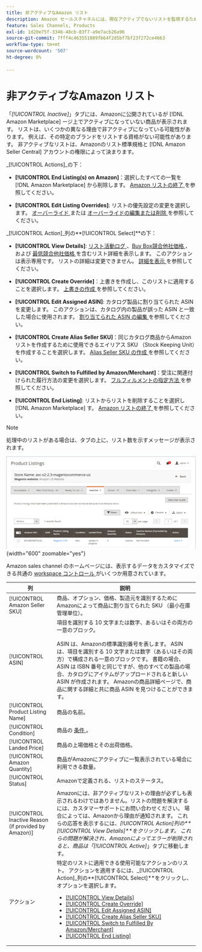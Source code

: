 ```yaml
---
title: 非アクティブなAmazon リスト
description: Amazon セールスチャネルには、現在アクティブでないリストを監視するための「[!UICONTROL Inactive]」タ  [!DNL Amazon Marketplace]  が用意されています。
feature: Sales Channels, Products
exl-id: 1d20e75f-3346-48cb-83f7-a9e7acb26a96
source-git-commit: 7fff4c463551089fb64f2d5bf7bf23f272ce4663
workflow-type: tm+mt
source-wordcount: '507'
ht-degree: 0%

---
```


# 非アクティブなAmazon リスト

「_[!UICONTROL Inactive]_」タブには、Amazonに公開されているが [!DNL Amazon Marketplace] ージ上でアクティブになっていない商品が表示されます。 リストは、いくつかの異なる理由で非アクティブになっている可能性があります。 例えば、その特定のブランドをリストする資格がない可能性があります。 非アクティブなリストは、Amazonのリスト標準規格と [!DNL Amazon Seller Central] アカウントの権限によって決まります。

_[!UICONTROL Actions]_の下：

- **[!UICONTROL End Listing(s) on Amazon]**：選択したすべての一覧を [!DNL Amazon Marketplace] から削除します。 [Amazon リストの終了 ](./end-listings-manually.md) を参照してください。

- **[!UICONTROL Edit Listing Overrides]**: リストの優先設定の変更を選択します。 [ オーバーライド ](./overrides.md) または [ オーバーライドの編集または削除 ](./creating-editing-overrides.md#edit-override-single-listing) を参照してください。

_[!UICONTROL Action]_列の&#x200B;**[!UICONTROL Select]**の下：

- **[!UICONTROL View Details]**: [ リスト活動ログ ](./product-listing-details.md#listing-activity-log)、[Buy Box競合他社価格 ](./product-listing-details.md#buy-box-competitor-pricing)、および [ 最低競合他社価格 ](./product-listing-details.md#lowest-competitor-pricing) を含むリスト詳細を表示します。 このアクションは表示専用です。 リストの詳細は変更できません。 [ 詳細を表示 ](./product-listing-details.md) を参照してください。

- **[!UICONTROL Create Override]**：上書きを作成し、このリストに適用することを選択します。 [ 上書きの作成 ](./creating-editing-overrides.md) を参照してください。

- **[!UICONTROL Edit Assigned ASIN]**: カタログ製品に割り当てられた ASIN を変更します。 このアクションは、カタログ内の製品が誤った ASIN と一致した場合に使用されます。 [ 割り当てられた ASIN の編集 ](./edit-assigned-asin.md) を参照してください。

- **[!UICONTROL Create Alias Seller SKU]**：同じカタログ商品からAmazon リストを作成するために使用できるエイリアス SKU （Stock Keeping Unit）を作成することを選択します。 [Alias Seller SKU の作成 ](./create-alias-seller-sku.md) を参照してください。

- **[!UICONTROL Switch to Fulfilled by Amazon/Merchant]**：受注に関連付けられた履行方法の変更を選択します。 [ フルフィルメントの指定方法 ](./fulfilled-by.md#configure-fulfilled-by-settings) を参照してください。

- **[!UICONTROL End Listing]**: リストからリストを削除することを選択し [!DNL Amazon Marketplace] す。 [Amazon リストの終了 ](./end-listings-manually.md) を参照してください。

>[!NOTE]
>
>処理中のリストがある場合は、タブの上に、リスト数を示すメッセージが表示されます。

![ 非アクティブなAmazonの一覧 ](assets/amazon-inactive-listings.png){width="600" zoomable="yes"}

Amazon sales channel のホームページには、表示するデータをカスタマイズできる共通の [workspace コントロール ](./workspace-controls.md) がいくつか用意されています。

| 列 | 説明 |
|------------------------------------------------------|--------------------------------------------------------------------------------------------------------------------------------------------------------------------------------------------------------------------------------------------------------------------------------------------------------------------------------------------------------------------------------------------------------------------------------------------------------------------------------------------------------------------------------------------------------------------------------------------------------------------------------------------------------------------------------------|
| [!UICONTROL Amazon Seller SKU] | 商品、オプション、価格、製造元を識別するためにAmazonによって商品に割り当てられた SKU （最小在庫管理単位）。 |
| [!UICONTROL ASIN] | 項目を識別する 10 文字または数字、あるいはその両方の一意のブロック。<br><br>ASIN は、Amazonの標準識別番号を表します。 ASIN は、項目を識別する 10 文字または数字（あるいはその両方）で構成される一意のブロックです。 書籍の場合、ASIN は ISBN 番号と同じですが、他のすべての製品の場合、カタログにアイテムがアップロードされると新しい ASIN が作成されます。 Amazonの商品詳細ページで、商品に関する詳細と共に商品 ASIN を見つけることができます。 |
| [!UICONTROL Product Listing Name] | 商品の名前。 |
| [!UICONTROL Condition] | 商品の [ 条件 ](./product-listing-condition.md)。 |
| [!UICONTROL Landed Price] | 商品の上場価格とその出荷価格。 |
| [!UICONTROL Amazon Quantity] | 商品がAmazonにアクティブに一覧表示されている場合に利用できる数量。 |
| [!UICONTROL Status] | Amazonで定義される、リストのステータス。 |
| [!UICONTROL Inactive Reason (if provided by Amazon)] | Amazonには、非アクティブなリストの理由が必ずしも表示されるわけではありません。リストの問題を解決するには、カスタマーサポートにお問い合わせください。 場合によっては、Amazonから理由が通知されます。 これらの応答を表示するには、_[!UICONTROL Action]_列の&#x200B;**[!UICONTROL View Details]**をクリックします。 これらの問題が解決され、Amazonによってエラーが削除されると、商品は「_[!UICONTROL Active]_」タブに移動します。 |
| アクション | 特定のリストに適用できる使用可能なアクションのリスト。 アクションを適用するには、_[!UICONTROL Action]_列の&#x200B;**[!UICONTROL Select]**をクリックし、オプションを選択します。<ul><li>[[!UICONTROL View Details]](./product-listing-details.md)</li><li>[[!UICONTROL Create Override]](./creating-editing-overrides.md)</li><li>[[!UICONTROL Edit Assigned ASIN]](./edit-assigned-asin.md)</li><li>[[!UICONTROL Create Alias Seller SKU]](./create-alias-seller-sku.md#region-specific)</li><li>[[!UICONTROL Switch to Fulfilled By Amazon/Merchant]](./fulfilled-by.md#configure-fulfilled-by-settings)</li><li>[[!UICONTROL End Listing]](./end-listings-manually.md)</li></ul> |

